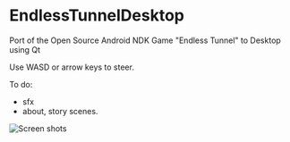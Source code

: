 # EndlessTunnelDesktop
Port of the Open Source Android NDK Game "Endless Tunnel" to Desktop using Qt

Use WASD or arrow keys to steer.

To do:
+ sfx
+ about, story scenes.

![Screen shots](https://raw.github.com/GunnarKarlsson/EndlessTunnelDesktop/master/screenshot.png)
